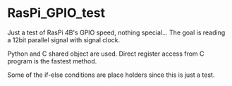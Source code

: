 # RasPi_GPIO_test
Just a test of RasPi 4B's GPIO speed, nothing special... The goal is reading a 12bit parallel signal with signal clock.

Python and C shared object are used. Direct register access from C program is the fastest method.

Some of the if-else conditions are place holders since this is just a test.
